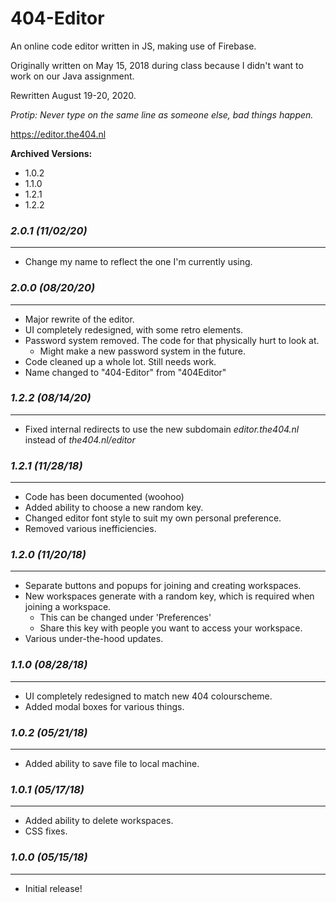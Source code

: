 # 404-Editor

An online code editor written in JS, making use of Firebase.

Originally written on May 15, 2018 during class because I didn't want to work on our Java assignment.

Rewritten August 19-20, 2020.

*Protip: Never type on the same line as someone else, bad things happen.*

https://editor.the404.nl

**Archived Versions:**
- 1.0.2
- 1.1.0
- 1.2.1
- 1.2.2

### *2.0.1 (11/02/20)*
----------------------
- Change my name to reflect the one I'm currently using.

### *2.0.0 (08/20/20)*
----------------------
- Major rewrite of the editor.
- UI completely redesigned, with some retro elements.
- Password system removed. The code for that physically hurt to look at.
    - Might make a new password system in the future.
- Code cleaned up a whole lot. Still needs work.
- Name changed to "404-Editor" from "404Editor"

### *1.2.2 (08/14/20)*
----------------------
- Fixed internal redirects to use the new subdomain *editor.the404.nl* instead of *the404.nl/editor*

### *1.2.1 (11/28/18)*
----------------------
- Code has been documented (woohoo)
- Added ability to choose a new random key.
- Changed editor font style to suit my own personal preference.
- Removed various inefficiencies.

### *1.2.0 (11/20/18)*
----------------------
- Separate buttons and popups for joining and creating workspaces.
- New workspaces generate with a random key, which is required when joining a workspace.
    - This can be changed under 'Preferences'
    - Share this key with people you want to access your workspace.
- Various under-the-hood updates.

### *1.1.0 (08/28/18)*
----------------------
- UI completely redesigned to match new 404 colourscheme.
- Added modal boxes for various things.

### *1.0.2 (05/21/18)*
----------------------
- Added ability to save file to local machine.

### *1.0.1 (05/17/18)*
----------------------
- Added ability to delete workspaces.
- CSS fixes.

### *1.0.0 (05/15/18)*
----------------------
- Initial release!
